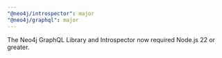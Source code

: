 ```yaml
---
"@neo4j/introspector": major
"@neo4j/graphql": major
---
```


The Neo4j GraphQL Library and Introspector now required Node.js 22 or greater.

